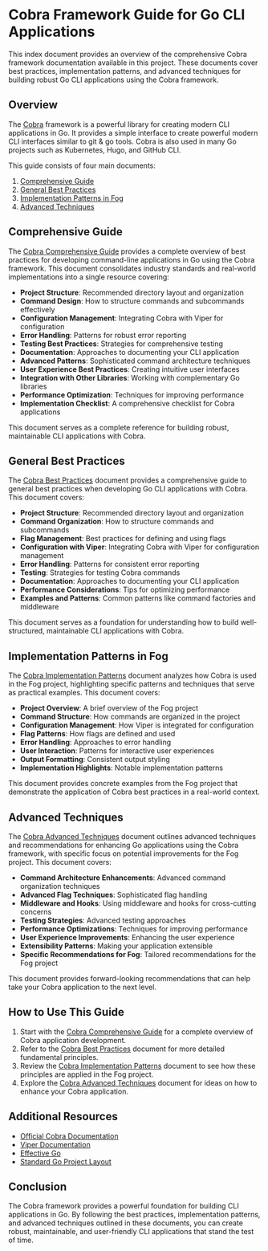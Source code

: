 # Cobra Framework Guide for Go CLI Applications

This index document provides an overview of the comprehensive Cobra framework documentation available in this project. These documents cover best practices, implementation patterns, and advanced techniques for building robust Go CLI applications using the Cobra framework.

## Overview

The [Cobra](https://github.com/spf13/cobra) framework is a powerful library for creating modern CLI applications in Go. It provides a simple interface to create powerful modern CLI interfaces similar to git & go tools. Cobra is also used in many Go projects such as Kubernetes, Hugo, and GitHub CLI.

This guide consists of four main documents:

1. [Comprehensive Guide](#comprehensive-guide)
2. [General Best Practices](#general-best-practices)
3. [Implementation Patterns in Fog](#implementation-patterns-in-fog)
4. [Advanced Techniques](#advanced-techniques)

## Comprehensive Guide

The [Cobra Comprehensive Guide](./cobra-comprehensive-guide.md) provides a complete overview of best practices for developing command-line applications in Go using the Cobra framework. This document consolidates industry standards and real-world implementations into a single resource covering:

- **Project Structure**: Recommended directory layout and organization
- **Command Design**: How to structure commands and subcommands effectively
- **Configuration Management**: Integrating Cobra with Viper for configuration
- **Error Handling**: Patterns for robust error reporting
- **Testing Best Practices**: Strategies for comprehensive testing
- **Documentation**: Approaches to documenting your CLI application
- **Advanced Patterns**: Sophisticated command architecture techniques
- **User Experience Best Practices**: Creating intuitive user interfaces
- **Integration with Other Libraries**: Working with complementary Go libraries
- **Performance Optimization**: Techniques for improving performance
- **Implementation Checklist**: A comprehensive checklist for Cobra applications

This document serves as a complete reference for building robust, maintainable CLI applications with Cobra.

## General Best Practices

The [Cobra Best Practices](./cobra-best-practices.md) document provides a comprehensive guide to general best practices when developing Go CLI applications with Cobra. This document covers:

- **Project Structure**: Recommended directory layout and organization
- **Command Organization**: How to structure commands and subcommands
- **Flag Management**: Best practices for defining and using flags
- **Configuration with Viper**: Integrating Cobra with Viper for configuration management
- **Error Handling**: Patterns for consistent error reporting
- **Testing**: Strategies for testing Cobra commands
- **Documentation**: Approaches to documenting your CLI application
- **Performance Considerations**: Tips for optimizing performance
- **Examples and Patterns**: Common patterns like command factories and middleware

This document serves as a foundation for understanding how to build well-structured, maintainable CLI applications with Cobra.

## Implementation Patterns in Fog

The [Cobra Implementation Patterns](./cobra-implementation-patterns.md) document analyzes how Cobra is used in the Fog project, highlighting specific patterns and techniques that serve as practical examples. This document covers:

- **Project Overview**: A brief overview of the Fog project
- **Command Structure**: How commands are organized in the project
- **Configuration Management**: How Viper is integrated for configuration
- **Flag Patterns**: How flags are defined and used
- **Error Handling**: Approaches to error handling
- **User Interaction**: Patterns for interactive user experiences
- **Output Formatting**: Consistent output styling
- **Implementation Highlights**: Notable implementation patterns

This document provides concrete examples from the Fog project that demonstrate the application of Cobra best practices in a real-world context.

## Advanced Techniques

The [Cobra Advanced Techniques](./cobra-advanced-techniques.md) document outlines advanced techniques and recommendations for enhancing Go applications using the Cobra framework, with specific focus on potential improvements for the Fog project. This document covers:

- **Command Architecture Enhancements**: Advanced command organization techniques
- **Advanced Flag Techniques**: Sophisticated flag handling
- **Middleware and Hooks**: Using middleware and hooks for cross-cutting concerns
- **Testing Strategies**: Advanced testing approaches
- **Performance Optimizations**: Techniques for improving performance
- **User Experience Improvements**: Enhancing the user experience
- **Extensibility Patterns**: Making your application extensible
- **Specific Recommendations for Fog**: Tailored recommendations for the Fog project

This document provides forward-looking recommendations that can help take your Cobra application to the next level.

## How to Use This Guide

1. Start with the [Cobra Comprehensive Guide](./cobra-comprehensive-guide.md) for a complete overview of Cobra application development.
2. Refer to the [Cobra Best Practices](./cobra-best-practices.md) document for more detailed fundamental principles.
3. Review the [Cobra Implementation Patterns](./cobra-implementation-patterns.md) document to see how these principles are applied in the Fog project.
4. Explore the [Cobra Advanced Techniques](./cobra-advanced-techniques.md) document for ideas on how to enhance your Cobra application.

## Additional Resources

- [Official Cobra Documentation](https://github.com/spf13/cobra)
- [Viper Documentation](https://github.com/spf13/viper)
- [Effective Go](https://golang.org/doc/effective_go)
- [Standard Go Project Layout](https://github.com/golang-standards/project-layout)

## Conclusion

The Cobra framework provides a powerful foundation for building CLI applications in Go. By following the best practices, implementation patterns, and advanced techniques outlined in these documents, you can create robust, maintainable, and user-friendly CLI applications that stand the test of time.
